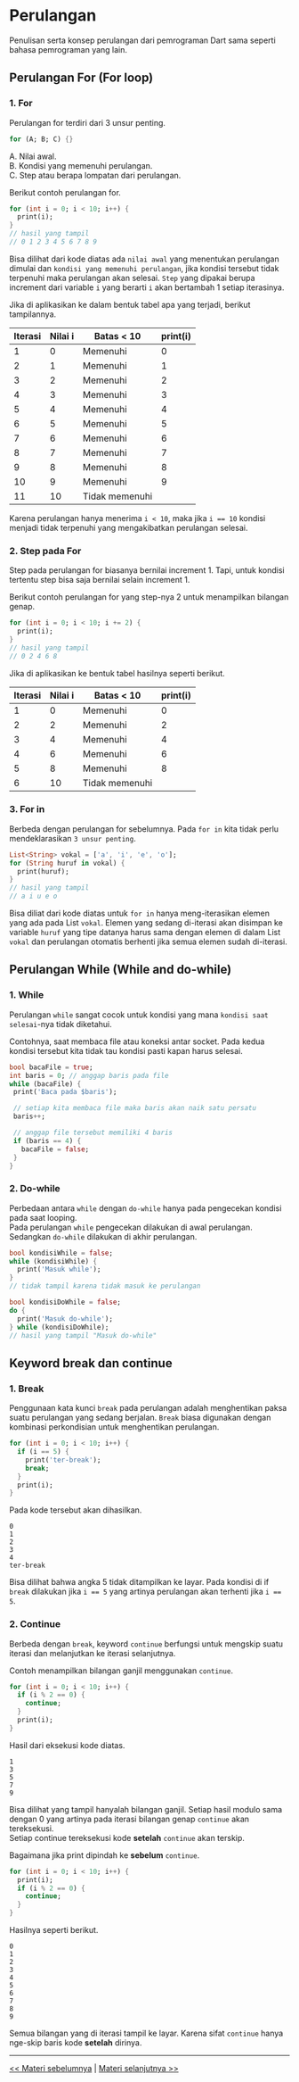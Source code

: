 # Perulangan

Penulisan serta konsep perulangan dari pemrograman Dart sama seperti bahasa pemrograman yang lain.

## Perulangan For (For loop)

### 1. For

Perulangan for terdiri dari 3 unsur penting.

```dart
for (A; B; C) {}
```

A. Nilai awal.<br>
B. Kondisi yang memenuhi perulangan.<br>
C. Step atau berapa lompatan dari perulangan.<br>

Berikut contoh perulangan for.

```dart
for (int i = 0; i < 10; i++) {
  print(i);
}
// hasil yang tampil
// 0 1 2 3 4 5 6 7 8 9
```

Bisa dilihat dari kode diatas ada `nilai awal` yang menentukan perulangan dimulai dan `kondisi yang memenuhi perulangan`, jika kondisi tersebut tidak terpenuhi maka perulangan akan selesai.
`Step` yang dipakai berupa increment dari variable `i` yang berarti `i` akan bertambah 1 setiap iterasinya.

Jika di aplikasikan ke dalam bentuk tabel apa yang terjadi, berikut tampilannya.

| Iterasi | Nilai i | Batas < 10     | print(i) |
| ------- | ------- | -------------- | -------- |
| 1       | 0       | Memenuhi       | 0        |
| 2       | 1       | Memenuhi       | 1        |
| 3       | 2       | Memenuhi       | 2        |
| 4       | 3       | Memenuhi       | 3        |
| 5       | 4       | Memenuhi       | 4        |
| 6       | 5       | Memenuhi       | 5        |
| 7       | 6       | Memenuhi       | 6        |
| 8       | 7       | Memenuhi       | 7        |
| 9       | 8       | Memenuhi       | 8        |
| 10      | 9       | Memenuhi       | 9        |
| 11      | 10      | Tidak memenuhi |          |

Karena perulangan hanya menerima `i < 10`, maka jika `i == 10` kondisi menjadi tidak terpenuhi yang mengakibatkan perulangan selesai.

### 2. Step pada For

Step pada perulangan for biasanya bernilai increment 1.
Tapi, untuk kondisi tertentu step bisa saja bernilai selain increment 1.

Berikut contoh perulangan for yang step-nya 2 untuk menampilkan bilangan genap.

```dart
for (int i = 0; i < 10; i += 2) {
  print(i);
}
// hasil yang tampil
// 0 2 4 6 8
```

Jika di aplikasikan ke bentuk tabel hasilnya seperti berikut.

| Iterasi | Nilai i | Batas < 10     | print(i) |
| ------- | ------- | -------------- | -------- |
| 1       | 0       | Memenuhi       | 0        |
| 2       | 2       | Memenuhi       | 2        |
| 3       | 4       | Memenuhi       | 4        |
| 4       | 6       | Memenuhi       | 6        |
| 5       | 8       | Memenuhi       | 8        |
| 6       | 10      | Tidak memenuhi |          |

### 3. For in

Berbeda dengan perulangan for sebelumnya.
Pada `for in` kita tidak perlu mendeklarasikan `3 unsur penting`.

```dart
List<String> vokal = ['a', 'i', 'e', 'o'];
for (String huruf in vokal) {
  print(huruf);
}
// hasil yang tampil
// a i u e o
```

Bisa diliat dari kode diatas untuk `for in` hanya meng-iterasikan elemen yang ada pada List `vokal`.
Elemen yang sedang di-iterasi akan disimpan ke variable `huruf` yang tipe datanya harus sama dengan elemen di dalam List `vokal` dan perulangan otomatis berhenti jika semua elemen sudah di-iterasi.

## Perulangan While (While and do-while)

### 1. While

Perulangan `while` sangat cocok untuk kondisi yang mana `kondisi saat selesai`-nya tidak diketahui.

Contohnya, saat membaca file atau koneksi antar socket.
Pada kedua kondisi tersebut kita tidak tau kondisi pasti kapan harus selesai.

```dart
bool bacaFile = true;
int baris = 0; // anggap baris pada file
while (bacaFile) {
 print('Baca pada $baris');

 // setiap kita membaca file maka baris akan naik satu persatu
 baris++;

 // anggap file tersebut memiliki 4 baris
 if (baris == 4) {
   bacaFile = false;
 }
}
```

### 2. Do-while

Perbedaan antara `while` dengan `do-while` hanya pada pengecekan kondisi pada saat looping.<br>
Pada perulangan `while` pengecekan dilakukan di awal perulangan.
Sedangkan `do-while` dilakukan di akhir perulangan.

```dart
bool kondisiWhile = false;
while (kondisiWhile) {
  print('Masuk while');
}
// tidak tampil karena tidak masuk ke perulangan
```

```dart
bool kondisiDoWhile = false;
do {
  print('Masuk do-while');
} while (kondisiDoWhile);
// hasil yang tampil "Masuk do-while"
```

## Keyword break dan continue

### 1. Break

Penggunaan kata kunci `break` pada perulangan adalah menghentikan paksa suatu perulangan yang sedang berjalan.
`Break` biasa digunakan dengan kombinasi perkondisian untuk menghentikan perulangan.

```dart
for (int i = 0; i < 10; i++) {
  if (i == 5) {
    print('ter-break');
    break;
  }
  print(i);
}
```

Pada kode tersebut akan dihasilkan.

```
0
1
2
3
4
ter-break
```

Bisa dilihat bahwa angka 5 tidak ditampilkan ke layar.
Pada kondisi di if `break` dilakukan jika `i == 5` yang artinya perulangan akan terhenti jika `i == 5`.

### 2. Continue

Berbeda dengan `break`, keyword `continue` berfungsi untuk mengskip suatu iterasi dan melanjutkan ke iterasi selanjutnya.

Contoh menampilkan bilangan ganjil menggunakan `continue`.

```dart
for (int i = 0; i < 10; i++) {
  if (i % 2 == 0) {
    continue;
  }
  print(i);
}
```

Hasil dari eksekusi kode diatas.

```
1
3
5
7
9
```

Bisa dilihat yang tampil hanyalah bilangan ganjil.
Setiap hasil modulo sama dengan 0 yang artinya pada iterasi bilangan genap `continue` akan tereksekusi.<br>
Setiap continue tereksekusi kode **setelah** `continue` akan terskip.

Bagaimana jika print dipindah ke **sebelum** `continue`.

```dart
for (int i = 0; i < 10; i++) {
  print(i);
  if (i % 2 == 0) {
    continue;
  }
}
```

Hasilnya seperti berikut.

```
0
1
2
3
4
5
6
7
8
9
```

Semua bilangan yang di iterasi tampil ke layar.
Karena sifat `continue` hanya nge-skip baris kode **setelah** dirinya.

---

[<< Materi sebelumnya](https://github.com/bellshade/Dart/tree/main/basic/5_kondisi) | [Materi selanjutnya >>](https://github.com/bellshade/Dart/tree/main/basic/7_input)